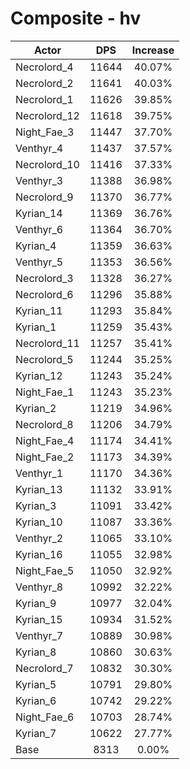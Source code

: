 # Composite - hv
| Actor | DPS | Increase |
|---|:---:|:---:|
|Necrolord_4|11644|40.07%|
|Necrolord_2|11641|40.03%|
|Necrolord_1|11626|39.85%|
|Necrolord_12|11618|39.75%|
|Night_Fae_3|11447|37.70%|
|Venthyr_4|11437|37.57%|
|Necrolord_10|11416|37.33%|
|Venthyr_3|11388|36.98%|
|Necrolord_9|11370|36.77%|
|Kyrian_14|11369|36.76%|
|Venthyr_6|11364|36.70%|
|Kyrian_4|11359|36.63%|
|Venthyr_5|11353|36.56%|
|Necrolord_3|11328|36.27%|
|Necrolord_6|11296|35.88%|
|Kyrian_11|11293|35.84%|
|Kyrian_1|11259|35.43%|
|Necrolord_11|11257|35.41%|
|Necrolord_5|11244|35.25%|
|Kyrian_12|11243|35.24%|
|Night_Fae_1|11243|35.23%|
|Kyrian_2|11219|34.96%|
|Necrolord_8|11206|34.79%|
|Night_Fae_4|11174|34.41%|
|Night_Fae_2|11173|34.39%|
|Venthyr_1|11170|34.36%|
|Kyrian_13|11132|33.91%|
|Kyrian_3|11091|33.42%|
|Kyrian_10|11087|33.36%|
|Venthyr_2|11065|33.10%|
|Kyrian_16|11055|32.98%|
|Night_Fae_5|11050|32.92%|
|Venthyr_8|10992|32.22%|
|Kyrian_9|10977|32.04%|
|Kyrian_15|10934|31.52%|
|Venthyr_7|10889|30.98%|
|Kyrian_8|10860|30.63%|
|Necrolord_7|10832|30.30%|
|Kyrian_5|10791|29.80%|
|Kyrian_6|10742|29.22%|
|Night_Fae_6|10703|28.74%|
|Kyrian_7|10622|27.77%|
|Base|8313|0.00%|
